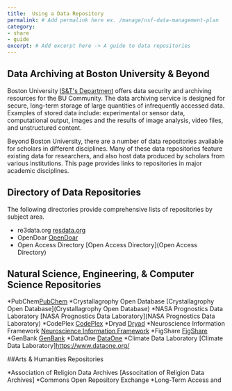```yaml
---
title:  Using a Data Repository
permalink: # Add permalink here ex. /manage/nsf-data-management-plan
category: 
- share
- guide
excerpt: # Add excerpt here -> A guide to data repositories 
---
```


## Data Archiving at Boston University & Beyond

Boston University [IS&T's Department](http://www.bu.edu/datamanagement/resources/ist-services/) offers data security and archiving resources for the BU Community. The data archiving service is designed for secure, long-term storage of large quantities of infrequently accessed data. Examples of stored data include: experimental or sensor data, computational output, images and the results of image analysis, video files, and unstructured content.

Beyond Boston University, there are a number of data repositories available for scholars in different disciplines. Many of these data repositories feature existing data for researchers, and also host data produced by scholars from various institutions. This page provides links to repositories in major academic disciplines.

## Directory of Data Repositories

The following directories provide comprehensive lists of repositories by subject area.

* re3data.org [resdata.org](http://www.re3data.org/)
* OpenDoar [OpenDoar](http://opendoar.org/)
* Open Access Directory [Open Access Directory](Open Access Directory)

## Natural Science, Engineering, & Computer Science Repositories

*PubChem[PubChem](http://pubchem.ncbi.nlm.nih.gov/)
*Crystallagrophy Open Database [Crystallagrophy Open Database](Crystallagrophy Open Database)
*NASA Prognostics Data Laboratory [NASA Prognostics Data Laboratory](NASA Prognostics Data Laboratory)
*CodePlex [CodePlex](CodePlex)
*Dryad [Dryad](http://datadryad.org/) 
*Neuroscience Information Framework [Neuroscience Information Framework](http://www.neuinfo.org/)
*FigShare [FigShare](https://figshare.com/)
*GenBank [GenBank](http://www.ncbi.nlm.nih.gov/genbank/)
*DataOne [DataOne](https://www.dataone.org/)
*Climate Data Laboratory [Climate Data Laboratory]https://www.dataone.org/

##Arts & Humanities Repositories

*Association of Religion Data Archives [Associtation of Religion Data Archives]
*Commons Open Repository Exchange
*Long-Term Access and 


